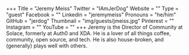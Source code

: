 +++
Title = "Jeremy Meiss"
Twitter = "IAmJerDog"
Website = ""
Type = "guest"
Facebook = ""
Linkedin = "jeremymeiss"
Pronouns = "he/him"
GitHub = "jerdog"
Thumbnail = "img/guests/jmeiss.jpg"
Pinterest = ""
Instagram = ""
YouTube = ""
+++
Jeremy is the Director of Community at Solace, formerly at Auth0 and XDA. He is a lover of all things coffee, community, open source, and tech. He is also house-broken, and (generally) plays well with others.
